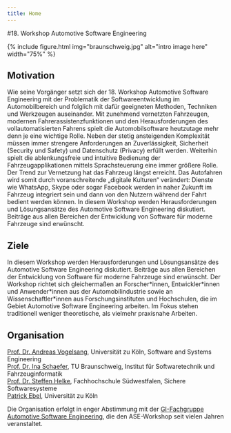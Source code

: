 ```yaml
---
title: Home
---
```

#18. Workshop Automotive Software Engineering

{% include figure.html img="braunschweig.jpg" alt="intro image here" width="75%" %}

## Motivation

Wie seine Vorgänger setzt sich der 18. Workshop Automotive Software Engineering mit der Problematik der Softwareentwicklung im Automobilbereich und folglich mit dafür geeigneten Methoden, Techniken und Werkzeugen auseinander. Mit zunehmend vernetzten Fahrzeugen, modernen Fahrerassistenzfunktionen und den Herausforderungen des vollautomatisierten Fahrens spielt die Automobilsoftware heutzutage mehr denn je eine wichtige Rolle. Neben der stetig ansteigenden Komplexität müssen immer strengere Anforderungen an Zuverlässigkeit, Sicherheit (Security und Safety) und Datenschutz (Privacy) erfüllt werden. Weiterhin spielt die ablenkungsfreie und intuitive Bedienung der Fahrzeugapplikationen mittels Sprachsteuerung eine immer größere Rolle. Der Trend zur Vernetzung hat das Fahrzeug längst erreicht. Das Autofahren wird somit durch voranschreitende „digitale Kulturen“ verändert: Dienste wie WhatsApp, Skype oder sogar Facebook werden in naher Zukunft im Fahrzeug integriert sein und dann von den Nutzern während der Fahrt bedient werden können. In diesem Workshop werden Herausforderungen und Lösungsansätze des Automotive Software Engineering diskutiert. Beiträge aus allen Bereichen der Entwicklung von Software für moderne Fahrzeuge sind erwünscht.


## Ziele

In diesem Workshop werden Herausforderungen und Lösungsansätze des Automotive Software Engineering diskutiert. Beiträge aus allen Bereichen der Entwicklung von Software für moderne Fahrzeuge sind erwünscht. Der Workshop richtet sich gleichermaßen an Forscher\*innen, Entwickler\*innen und Anwender\*innen aus der Automobilindustrie sowie an Wissenschaftler\*innen aus Forschungsinstituten und Hochschulen, die im Gebiet Automotive Software Engineering arbeiten. Im Fokus stehen traditionell weniger theoretische, als vielmehr praxisnahe Arbeiten.

## Organisation
[Prof. Dr. Andreas Vogelsang](https://cs.uni-koeln.de/sse), Universität zu Köln, Software and Systems Engineering <br/>
[Prof. Dr. Ina Schaefer](https://www.tu-braunschweig.de/isf/team/schaefer), TU Braunschweig, Institut für Softwaretechnik und Fahrzeuginformatik <br/>
[Prof. Dr. Steffen Helke](http://www.sichere-softwaresysteme.de), Fachhochschule Südwestfalen, Sichere Softwaresysteme <br/>
[Patrick Ebel](https://cs.uni-koeln.de/en/sse/team/patrick-ebel), Universität zu Köln <br/>

Die Organisation erfolgt in enger Abstimmung mit der [GI-Fachgruppe Automotive Software Engineering](http://fg-ase.gi.de/), die den ASE-Workshop seit vielen Jahren veranstaltet. 

